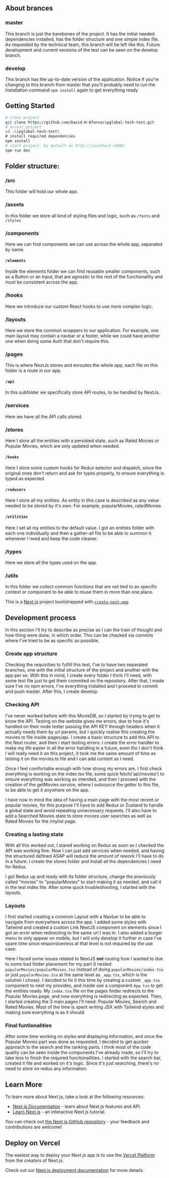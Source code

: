 ## About brances

### master

This branch is just the barebones of the project. It has the initial needed dependencies installed, has the folder structure and one simple index file. As requested by the technical team, this branch will be left like this. Future development and current versions of the test can be seen on the develop branch.

### develop

This branch has the up-to-date version of the application. Notice if you're changing to this branch from master that you'll probably need to run the installation command `npm install` again to get everything ready

## Getting Started

```bash
# clone project
git clone https://github.com/David-H-Afonso/ipglobal-tech-test.git
# access project
cd .\ipglobal-tech-test\
# install required dependencies
npm install
# start project, by default on http://localhost:3000/
npm run dev
```

## Folder structure:

### /src

This folder will hold our whole app.

### /assets

In this folder we store all kind of styling files and logic, such as `/fonts` and `/styles`

### /components

Here we can find components we can use across the whole app, separated by name.

#### `/elements`

Inside the elements folder we can find reusable smaller components, such as a Button or an Input, that are agnostic to the rest of the functionallity and must be consistent across the app.

### /hooks

Here we introduce our custom React hooks to use more complex logic.

### /layouts

Here we store the common wrappers to our application. For example, one main layout may contain a navbar or a footer, while we could have another one when doing some Auth that don't require this.

### /pages

This is where NextJs stores and enroutes the whole app, each file on this folder is a route in our app.

#### `/api`

In this subfolder we specifically store API routes, to be handled by NextJs.

### /services

Here we have all the API calls stored.

### /stores

Here I store all the entities with a persisted state, such as Rated Movies or Popular Movies, which are only updated when needed.

#### `/hooks`

Here I store some custom hooks for Redux selector and dispatch, since the original ones don't return and ask for types properly, to ensure everything is typed as expected

#### `/reducers`

Here I store all my entities. As entity in this case is described as any value needed to be stored by it's own. For example, popularMovies, ratedMovies.

#### `/utilities`

Here I set all my entities to the default value. I got an entities folder with each one individually and then a gather-all file to be able to summon it whenever I need and keep the code cleaner.

### /types

Here we store all the types used on the app.

### /utils

In this folder we collect common functions that are not tied to an specific context or component to be able to reuse them in more than one place.

This is a [Next.js](https://nextjs.org) project bootstrapped with [`create-next-app`](https://nextjs.org/docs/app/api-reference/cli/create-next-app).

## Development process

In this section I'll try to describe as precise as I can the train of thought and how thing were done, in which order. This can be checked via commits where I've tried to be as specific as possible.

### Create app structure

Checking the requisities to fulfill this test, I've to have two separated branches, one with the initial structure of the project and another with the app per se. With this in mind, I create every folder I think I'll need, with some test file just to get them commited on the repository. After that, I made sure I've no npm errors, I've everything installed and I proceed to commit and push master. After this, I create develop.

### Checking API

I've never worked before with this MovieDB, so I started by trying to get to know the API. Testing on the website gives me errors, due to how it's handled on their node tester passing the API KEY through headers when it actually needs them by url params, but I quickly realise this creating the movies.ts file inside pages/api. I create a basic structure to add this API to the Next router, and then I start testing errors. I create the error handler to make my life easier in all the error handling in a future, even tho I don't think I will really need it on this project, it took me the same amount of time as testing it on the movies.ts file and I can add content as I need.

Once I feel comfortable enough with how strong my errors are, I first check everything is working on the index.tsx file, some quick fetch('api/movies') to ensure everything was working as intended, and then I proceed with the creation of the getMovies service, where I outsource the getter to this file, to be able to get it anywhere on the app.

I have now in mind the idea of having a main page with the most recent or popular movies, for this purpose I'll have to add Redux or Zustand to handle a global state and avoid repeating unnecessary requests. I'll also have to add a Searched Movies state to store movies user searches as well as Rated Movies for the /mylist page.

### Creating a lasting state

With all this worked out, I stared working on Redux as soon as I checked the API was working fine. Now I can just add services when needed, and having the structured defined ASAP will reduce the amount of rework I'll have to do in a future. I create the stores folder and install all the dependencies I need for Redux.

I got Redux up and ready with its folder structure, change the previously called "movies" to "popularMovies" to start making it as needed, and call it in the test index file. After some quick troubleshooting, I started with the layouts.

### Layouts

I first started creating a common Layout with a Navbar to be able to navigate from everywhere across the app. I added some styles with Tailwind and created a custom Link NextJS component on elements since I got an error when redirecting to the same url I was in. I also added a burger menu to only appear on mobile, but I will only develop it further in case I've spare time since responsiveness at that level is not required by the use case.

Here I faced some issues related to NextJS **not** routing how I wanted to due to some bad folder placement for my part (I nested `popularMovies/popularMovies.tsx` instead of doing `popularMovies/index.tsx` or just `popularMovies.tsx` at the same level as `_app.tsx`, which is the solution I chose). I decided to fix it this time by creating a custom `_app.tsx` component to nest my provides, and inside use a component `App.tsx` to get the entities ready. My `index.tsx` file on the pages folder redirects to the Popular Movies page, and now everything is redirecting as expected. Then, I started creating the 3 main pages I'll need: Popular Movies, Search and Rated Movies. Most of the time is spent writing JSX with Tailwind styles and making sure everything is as it should.

### Final funtionalities

After some time working on styles and displaying information, and once the Popular Movies part was done as requested, I decided to get quicker approach to the search and the ranking parts. I think most of the code quality can be seen inside the components I've already made, so I'll try to take less to finish the required functionallities. I started with the search bar, created it file and worked on it's logic. Since it's just searching, there's no need to store on redux any information.

## Learn More

To learn more about Next.js, take a look at the following resources:

- [Next.js Documentation](https://nextjs.org/docs) - learn about Next.js features and API.
- [Learn Next.js](https://nextjs.org/learn) - an interactive Next.js tutorial.

You can check out [the Next.js GitHub repository](https://github.com/vercel/next.js) - your feedback and contributions are welcome!

## Deploy on Vercel

The easiest way to deploy your Next.js app is to use the [Vercel Platform](https://vercel.com/new?utm_medium=default-template&filter=next.js&utm_source=create-next-app&utm_campaign=create-next-app-readme) from the creators of Next.js.

Check out our [Next.js deployment documentation](https://nextjs.org/docs/app/building-your-application/deploying) for more details.
